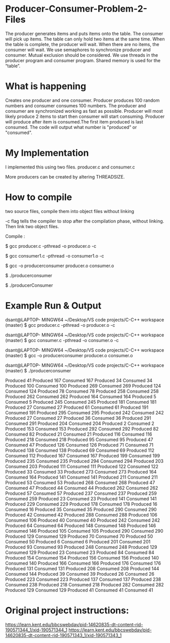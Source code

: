 # Producer-Consumer-Problem-2-Files
The producer generates items and puts items onto the table. The consumer will pick up items. The table can only hold two items at the same time. When the table is complete, the producer will wait. When there are no items, the consumer will wait. We use semaphores to synchronize producer and consumer.  Mutual exclusion should be considered. We use threads in the producer program and consumer program. Shared memory is used for the “table”. 
# What is happening 
Creates one producer and one consumer. Producer produces 100 random numbers and consumer consumes 100 numbers. The producer and consumer are synchronized working as fast as possible. Producer will most likely produce 2 items to start then consumer will start consuming. Producer will produce after item is consumed.The first item produced is last consumed. The code will output what number is "produced" or "consumed".
# My Implementation 
I implemented this using two files. producer.c and consumer.c 

More producers can be created by altering THREADSIZE.
# How to compile 

two source files, compile them into object files without linking

-c flag tells the compiler to stop after the compilation phase, without linking. Then link two object files.

Compile :

$ gcc producer.c -pthread -o producer.o -c

$ gcc consumer1.c -pthread -o consumer1.o -c

$ gcc -o producerconsumer producer.o consumer.o

$ ./producerconsumer

$ ./producerConsumer
# Example Run & Output
dsant@LAPTOP- MINGW64 ~/Desktop/VS code projects/C-C++ workspace (master)
$ gcc producer.c -pthread -o producer.o -c

dsant@LAPTOP- MINGW64 ~/Desktop/VS code projects/C-C++ workspace (master)
$ gcc consumer.c -pthread -o consumer.o -c

dsant@LAPTOP- MINGW64 ~/Desktop/VS code projects/C-C++ workspace (master)
$ gcc -o producerconsumer producer.o consumer.o

dsant@LAPTOP- MINGW64 ~/Desktop/VS code projects/C-C++ workspace (master)
$ ./producerconsumer

Produced 41
Produced 167
Consumed 167
Produced 34
Consumed 34
Produced 100
Consumed 100
Produced 269
Consumed 269
Produced 124
Consumed 124
Produced 78
Consumed 78
Produced 258
Consumed 258
Produced 262
Consumed 262
Produced 164
Consumed 164
Produced 5
Consumed 5
Produced 245
Consumed 245
Produced 181
Consumed 181
Produced 27
Consumed 27
Produced 61
Consumed 61
Produced 191
Consumed 191
Produced 295
Consumed 295
Produced 242
Consumed 242
Produced 27
Consumed 27
Produced 36
Consumed 36
Produced 291
Consumed 291
Produced 204
Consumed 204
Produced 2
Consumed 2
Produced 153
Consumed 153
Produced 292
Consumed 292
Produced 82
Consumed 82
Produced 21
Consumed 21
Produced 116
Consumed 116
Produced 218
Consumed 218
Produced 95
Consumed 95
Produced 47
Consumed 47
Produced 126
Consumed 126
Produced 71
Consumed 71
Produced 138
Consumed 138
Produced 69
Consumed 69
Produced 112
Consumed 112
Produced 167
Consumed 167
Produced 199
Consumed 199
Produced 235
Consumed 235
Produced 294
Consumed 294
Produced 203
Consumed 203
Produced 111
Consumed 111
Produced 122
Consumed 122
Produced 33
Consumed 33
Produced 273
Consumed 273
Produced 164
Consumed 164
Produced 141
Consumed 141
Produced 211
Consumed 211
Produced 53
Consumed 53
Produced 268
Consumed 268
Produced 47
Consumed 47
Produced 44
Consumed 44
Produced 262
Consumed 262
Produced 57
Consumed 57
Produced 237
Consumed 237
Produced 259
Consumed 259
Produced 23
Consumed 23
Produced 141
Consumed 141
Produced 229
Consumed 229
Produced 178
Consumed 178
Produced 16
Consumed 16
Produced 35
Consumed 35
Produced 290
Consumed 290
Produced 42
Consumed 42
Produced 288
Consumed 288
Produced 106
Consumed 106
Produced 40
Consumed 40
Produced 242
Consumed 242
Produced 64
Consumed 64
Produced 148
Consumed 148
Produced 146
Consumed 146
Produced 105
Consumed 105
Produced 290
Consumed 290
Produced 129
Consumed 129
Produced 70
Consumed 70
Produced 50
Consumed 50
Produced 6
Consumed 6
Produced 201
Consumed 201
Produced 93
Consumed 93
Produced 248
Consumed 248
Produced 129
Consumed 129
Produced 23
Consumed 23
Produced 84
Consumed 84
Produced 154
Consumed 154
Produced 156
Consumed 156
Produced 140
Consumed 140
Produced 166
Consumed 166
Produced 176
Consumed 176
Produced 131
Consumed 131
Produced 208
Consumed 208
Produced 144
Consumed 144
Produced 39
Consumed 39
Produced 26
Consumed 26
Produced 223
Consumed 223
Produced 137
Consumed 137
Produced 238
Consumed 238
Produced 218
Consumed 218
Produced 282
Consumed 282
Produced 129
Consumed 129
Produced 41
Consumed 41
Consumed 41
# Original project instructions: 
https://learn.kent.edu/bbcswebdav/pid-14620835-dt-content-rid-190571344_1/xid-190571344_1
https://learn.kent.edu/bbcswebdav/pid-14620835-dt-content-rid-190571343_1/xid-190571343_1

